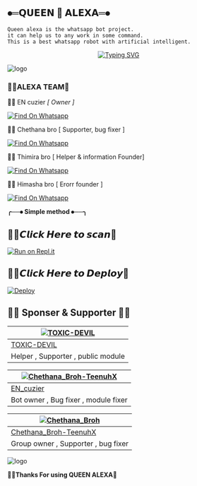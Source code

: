 
##  ⦁═𝗤𝗨𝗘𝗘𝗡 👸 𝗔𝗟𝗘𝗫𝗔═⦁


    Queen alexa is the whatsapp bot project.
    it can help us to any work in some command.
    This is a best whatsapp robot with artificial intelligent.


<p align="center">
    <a href="https://github.com/Chamodya-official">
        <img
            src="https://readme-typing-svg.herokuapp.com?size=33&width=1000&lines=Welcome+To+Queen+alexa...+Thank+You+For+Visiting+us...."
            alt="Typing SVG"
        />
    </a>
</p>


![logo](https://telegra.ph/file/d1eb8fabf9e772e419f1c.jpg)




### 🧚‍♀️ALEXA TEAM💫


👨‍💻  EN cuzier *[ Owner ]*

[![Find On Whatsapp ](https://img.shields.io/badge/➤Findon-whatsapp-red.svg)](https://Wa.me/+94770828171)


👨‍💻  Chethana bro [ Supporter, bug fixer ]

[![Find On Whatsapp ](https://img.shields.io/badge/➤Findon-Whatsapp-blue.svg)](https://Wa.me/+94766598862)

👨‍💻  Thimira bro  [ Helper & information Founder]

[![Find On Whatsapp ](https://img.shields.io/badge/➤Findon-whatsapp-blue.svg)](https://Wa.me/+94781508896)

👨‍💻 Himasha bro   [  Erorr founder ]

[![Find On Whatsapp ](https://img.shields.io/badge/➤Findon-whatsapp-blue.svg)](https://Wa.me/+94762657701)

**╭──⦁ Simple method ⦁──╮**

## 🧚‍♀️𝘾𝙡𝙞𝙘𝙠 𝙃𝙚𝙧𝙚 𝙩𝙤 𝙨𝙘𝙖𝙣💫
[![Run on Repl.it](https://repl.it/badge/github/phaticusthiccy/WhatsAsenaDuplicated)](https://repl.it/@phaticusthiccy/WhatsAsena-QR)


## 🧚‍♀️𝘾𝙡𝙞𝙘𝙠 𝙃𝙚𝙧𝙚 𝙩𝙤 𝘿𝙚𝙥𝙡𝙤𝙮💫
[![Deploy](https://www.herokucdn.com/deploy/button.svg)](https://heroku.com/deploy?template=https://github.com/jani1444/Queen-Alexa)


## 👨‍💻 Sponser & Supporter 👨‍💻

 [![TOXIC-DEVIL](https://github.com/TOXIC-DEVIL.png?size=100)](https://github.com/TOXIC-DEVIL) |  
----|
[TOXIC-DEVIL](https://github.com/TOXIC-DEVIL)  |
Helper , Supporter , public module |

[![Chethana_Broh-TeenuhX](https://github.com/En-Cuzier.png?size=100)](https://https://youtu.be/mcEeIspWOpY) |
----|
[EN_cuzier](https://github.com/TOXIC_DEVIL)  |
Bot owner , Bug fixer , module fixer|


[![Chethana_Broh](https://github.com/tenuh.png?size=100)](https://https://youtu.be/mcEeIspWOpY) |
----|
[Chethana_Broh-TeenuhX](https://github.com/TOXIC-DEVIL)  |
Group owner , Supporter , bug fixer |

![logo](https://telegra.ph/file/d7f1c8ec3b84655d5e268.jpg)





 **🧚‍♀️Thanks For using QUEEN ALEXA💫**
